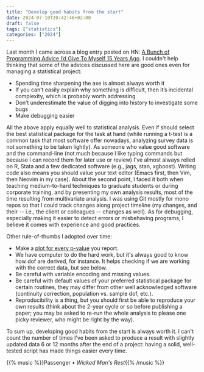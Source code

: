 ```yaml
---
title: "Develop good habits from the start"
date: 2024-07-10T20:42:46+02:00
draft: false
tags: ["statistics"]
categories: ["2024"]
---
```


Last month I came across a blog entry posted on HN: [A Bunch of Programming Advice I’d Give To Myself 15 Years Ago](https://mbuffett.com/posts/programming-advice-younger-self). I couldn't help thinking that some of the advices discussed here are good ones even for managing a statistical project:

- Spending time sharpening the axe is almost always worth it
- If you can’t easily explain why something is difficult, then it’s incidental complexity, which is probably worth addressing
- Don’t underestimate the value of digging into history to investigate some bugs
- Make debugging easier

All the above apply equally well to statistical analysis. Even if should select the best statistical package for the task at hand (while running a t-test is a common task that most software offer nowadays, analyzing survey data is not something to be taken lightly). As someone who value good software and the command-line (not much because I like typing commands but because I can record them for later use or review) I've almost always relied on R, Stata and a few dedicated software (e.g., jags, stan, xgboost). Writing code also means you should value your text editor (Emacs first, then Vim, then Neovim in my case). About the second point, I faced it both when teaching medium-to-hard techniques to graduate students or during corporate training, and by presenting my own analysis results, most of the time resulting from multivariate analysis. I was using Git mostly for mono repos so that I could track changes along project timeline (my changes, and their -- i.e., the client or colleagues -- changes as well). As for debugging, especially making it easier to detect errors or misbehaving programs, I believe it comes with experience and good practices.

Other rule-of-thumbs I adopted over time:

- Make a [plot for every p-value](https://stats.stackexchange.com/a/2724) you report.
- We have computer to do the hard work, but it's always good to know how dof are derived, for instance. It helps checking if we are working with the correct data, but see below.
- Be careful with variable encoding and missing values.
- Be careful with default values of your preferred statistical package for certain routines, they may differ from other well acknowledged software (continuity correction, population vs. sample dof, etc.).
- Reproducibility is a thing, but you should first be able to reproduce your own results (think about the 2-year cycle or so before publishing a paper; you may be asked to re-run the whole analysis to please one picky reviewer, who might be right by the way).

To sum up, developing good habits from the start is always worth it. I can't count the number of times I've been asked to produce a result with slightly updated data 6 or 12 months after the end of a project: having a solid, well-tested script has made things easier every time.

{{% music %}}Passenger • _Wicked Man's Rest_{{% /music %}}
